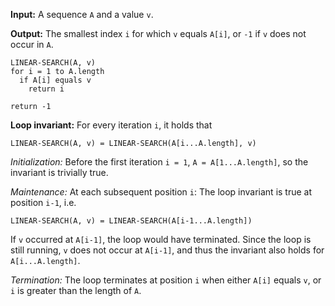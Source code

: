 **Input:** A sequence `A` and a value `v`.

**Output:** The smallest index `i` for which `v` equals `A[i]`,
or `-1` if `v` does not occur in `A`.

```
LINEAR-SEARCH(A, v)
for i = 1 to A.length
  if A[i] equals v
    return i

return -1
```

**Loop invariant:** For every iteration `i`, it holds that
```
LINEAR-SEARCH(A, v) = LINEAR-SEARCH(A[i...A.length], v)
```

_Initialization:_ Before the first iteration `i = 1`, `A = A[1...A.length]`,
so the invariant is trivially true.

_Maintenance:_ At each subsequent position `i`: The loop invariant is true at
position `i-1`, i.e.
```
LINEAR-SEARCH(A, v) = LINEAR-SEARCH(A[i-1...A.length])
````
If `v` occurred at `A[i-1]`, the loop would have terminated. Since the loop
is still running, `v` does not occur at `A[i-1]`, and thus the invariant
also holds for `A[i...A.length]`.

_Termination:_ The loop terminates at position `i` when either `A[i]` equals `v`,
or `i` is greater than the length of `A`.
